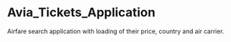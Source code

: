 # Avia_Tickets_Application
Airfare search application with loading of their price, country and air carrier.
